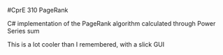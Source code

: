 #CprE 310 PageRank

C# implementation of the PageRank algorithm calculated through Power Series sum

This is a lot cooler than I remembered, with a slick GUI
